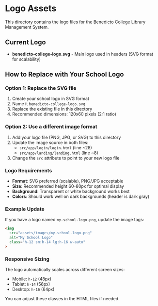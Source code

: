 # Logo Assets

This directory contains the logo files for the Benedicto College Library Management System.

## Current Logo

- **benedicto-college-logo.svg** - Main logo used in headers (SVG format for scalability)

## How to Replace with Your School Logo

### Option 1: Replace the SVG file
1. Create your school logo in SVG format
2. Name it `benedicto-college-logo.svg`
3. Replace the existing file in this directory
4. Recommended dimensions: 120x60 pixels (2:1 ratio)

### Option 2: Use a different image format
1. Add your logo file (PNG, JPG, or SVG) to this directory
2. Update the image source in both files:
   - `src/app/login/login.html` (line ~28)
   - `src/app/landing/landing.html` (line ~8)
3. Change the `src` attribute to point to your new logo file

### Logo Requirements

- **Format**: SVG preferred (scalable), PNG/JPG acceptable
- **Size**: Recommended height 60-80px for optimal display
- **Background**: Transparent or white background works best
- **Colors**: Should work well on dark backgrounds (header is dark gray)

### Example Update

If you have a logo named `my-school-logo.png`, update the image tags:

```html
<img 
  src="assets/images/my-school-logo.png" 
  alt="My School Logo" 
  class="h-12 sm:h-14 lg:h-16 w-auto"
>
```

### Responsive Sizing

The logo automatically scales across different screen sizes:
- Mobile: `h-12` (48px)
- Tablet: `h-14` (56px) 
- Desktop: `h-16` (64px)

You can adjust these classes in the HTML files if needed.
